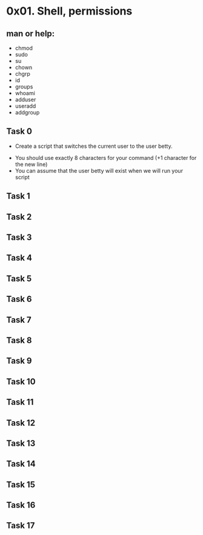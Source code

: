 # 0x01. Shell, permissions

## man or help:
* chmod
* sudo
* su
* chown
* chgrp
* id
* groups
* whoami
* adduser
* useradd
* addgroup

## Task 0
* Create a script that switches the current user to the user betty.
- You should use exactly 8 characters for your command (+1 character for the new line)
- You can assume that the user betty will exist when we will run your script

## Task 1
## Task 2
## Task 3
## Task 4
## Task 5
## Task 6
## Task 7
## Task 8
## Task 9
## Task 10
## Task 11
## Task 12
## Task 13
## Task 14
## Task 15
## Task 16
## Task 17